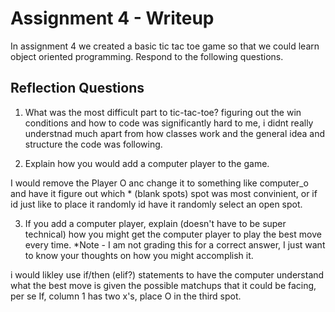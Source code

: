 # Assignment 4 - Writeup

In assignment 4 we created a basic tic tac toe game so that we could learn object oriented programming. Respond to the following questions.

## Reflection Questions

1. What was the most difficult part to tic-tac-toe?
figuring out the win conditions and how to code was significantly hard to me, i didnt really understnad much apart from how classes work and the general idea and structure the code was following.


2. Explain how you would add a computer player to the game.

I would remove the Player O anc change it to something like computer_o and have it figure out which * (blank spots) spot was most convinient, or if id just like to place it randomly id have it randomly select an open spot.


3. If you add a computer player, explain (doesn't have to be super technical) how you might get the computer player to play the best move every time. *Note - I am not grading this for a correct answer, I just want to know your thoughts on how you might accomplish it.

i would likley use if/then (elif?) statements to have the computer understand what the best move is given the possible matchups that it could be facing, per se If, column 1 has two x's, place O in the third spot.

